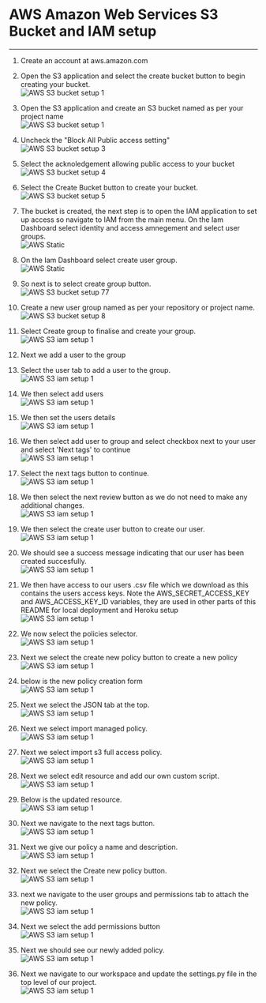 # AWS Amazon Web Services S3 Bucket and IAM setup 
<hr>

1. Create an account at aws.amazon.com

2. Open the S3 application and select the create bucket button to begin creating your bucket.
<br>![AWS S3 bucket setup 1](../media/readme/amazon_web_services_s3_bucket_setup/how_to_create_s3_bucket/a.JPG)

3. Open the S3 application and create an S3 bucket named as per your project name
<br>![AWS S3 bucket setup 1](../media/readme/amazon_web_services_s3_bucket_setup/how_to_create_s3_bucket/b.JPG)

4. Uncheck the "Block All Public access setting"
<br>![AWS S3 bucket setup 3](../media/readme/amazon_web_services_s3_bucket_setup/how_to_create_s3_bucket/c.JPG)

5. Select the acknoledgement allowing public access to your bucket
<br>![AWS S3 bucket setup 4](../media/readme/amazon_web_services_s3_bucket_setup/how_to_create_s3_bucket/d.JPG)

6. Select the Create Bucket button to create your bucket.
<br>![AWS S3 bucket setup 5](../media/readme/amazon_web_services_s3_bucket_setup/how_to_create_s3_bucket/e.JPG)

7. The bucket is created, the next step is to open the IAM application to set up access so navigate to IAM from the main menu. On the Iam Dashboard select identity and access amnegement and select user groups.
<br>![AWS Static](../media/readme/amazon_web_services_s3_bucket_setup/iam_setup/create_new_group/user-groups-selector.JPG)

8. On the Iam Dashboard select create user group.
<br>![AWS Static](../media/readme/amazon_web_services_s3_bucket_setup/iam_setup/create_new_group//user-groups.JPG)

9. So next is to select create group button.
<br> ![AWS S3 bucket setup 77](../media/readme/amazon_web_services_s3_bucket_setup/iam_setup/create_new_group/create-new-groups-button.JPG)


10. Create a new user group named as per your repository or project name.
<br>![AWS S3 bucket setup 8](../media/readme/amazon_web_services_s3_bucket_setup/iam_setup/create_new_group/group-name.JPG)

11. Select Create group to finalise and create your group.
<br>![AWS S3 iam setup 1](../media/readme/amazon_web_services_s3_bucket_setup/iam_setup/create_new_group/create-group.JPG)


12. Next we add a user to the group

13. Select the user tab to add a user to the group.
<br>![AWS S3 iam setup 1](../media/readme/amazon_web_services_s3_bucket_setup/iam_setup/iam_policy/user/user-tab.JPG)

14. We then select add users
<br>![AWS S3 iam setup 1](../media/readme/amazon_web_services_s3_bucket_setup/iam_setup/iam_policy/user/add-new-user-button.JPG)

15. We then set the users details
<br>![AWS S3 iam setup 1](../media/readme/amazon_web_services_s3_bucket_setup/iam_setup/iam_policy/user/create-user-form.JPG)

16. We then select add user to group and select checkbox next to your user and select 'Next tags' to continue
<br>![AWS S3 iam setup 1](../media/readme/amazon_web_services_s3_bucket_setup/iam_setup/iam_policy/user/add-user-to-group-page.JPG)

17. Select the next tags button to continue.
<br>![AWS S3 iam setup 1](../media/readme/amazon_web_services_s3_bucket_setup/iam_setup/iam_policy/user/next-tags-button.JPG)

18. We then select the next review button as we do not need to make any additional changes.
<br>![AWS S3 iam setup 1](../media/readme/amazon_web_services_s3_bucket_setup/iam_setup/iam_policy/user/next-review-button.JPG)

19. We then select the create user button to create our user.
<br>![AWS S3 iam setup 1](../media/readme/amazon_web_services_s3_bucket_setup/iam_setup/iam_policy/user/create-user-button.JPG)

20. We should see a success message indicating that our user has been created succesfully.
<br>![AWS S3 iam setup 1](../media/readme/amazon_web_services_s3_bucket_setup/iam_setup/iam_policy/user/success-message-as-new-user-created.JPG)

21. We then have access to our users .csv file which we download as this contains the users access keys. Note the AWS_SECRET_ACCESS_KEY and AWS_ACCESS_KEY_ID variables, they are used in other parts of this README for local deployment and Heroku setup
<br>![AWS S3 iam setup 1](../media/readme/amazon_web_services_s3_bucket_setup/iam_setup/iam_policy/user/download-csv-file.JPG)

22. We now select the policies selector.
<br>![AWS S3 iam setup 1](../media/readme/amazon_web_services_s3_bucket_setup/iam_setup/iam_policy/policies%20selector.JPG)

23. Next we select the create new policy button to create a new policy
<br>![AWS S3 iam setup 1](../media/readme/amazon_web_services_s3_bucket_setup/iam_setup/iam_policy/create%20new%20policy%20button.JPG)

24. below is the new policy creation form
<br>![AWS S3 iam setup 1](../media/readme/amazon_web_services_s3_bucket_setup/iam_setup/iam_policy/new%20policy%20creation%20form.JPG)

25. Next we select the JSON tab at the top.
<br>![AWS S3 iam setup 1](../media/readme/amazon_web_services_s3_bucket_setup/iam_setup/iam_policy/select%20json%20tab.JPG)

26. Next we select import managed policy.
<br>![AWS S3 iam setup 1](../media/readme/amazon_web_services_s3_bucket_setup/iam_setup/iam_policy/import%20managed%20policy.JPG)

27. Next we select import s3 full access policy. 
<br>![AWS S3 iam setup 1](../media/readme/amazon_web_services_s3_bucket_setup/iam_setup/iam_policy/import%20s3%20full%20access%20policy.JPG)

28. Next we select edit resource and add our own custom script.
<br>![AWS S3 iam setup 1](../media/readme/amazon_web_services_s3_bucket_setup/iam_setup/iam_policy/edit%20resource.JPG)

29. Below is the updated resource.
<br>![AWS S3 iam setup 1](../media/readme/amazon_web_services_s3_bucket_setup/iam_setup/iam_policy/next%20tags%20button.JPG)

30. Next we navigate to the next tags button.
<br>![AWS S3 iam setup 1](../media/readme/amazon_web_services_s3_bucket_setup/iam_setup/iam_policy/name%20and%20description%20of%20policy.JPG)

31. Next we give our policy a name and description.
<br>![AWS S3 iam setup 1](../media/readme/amazon_web_services_s3_bucket_setup/iam_setup/iam_policy/create%20policy%20button.JPG)

32. Next we select the Create new policy button.
<br>![AWS S3 iam setup 1](../media/readme/amazon_web_services_s3_bucket_setup/iam_setup/iam_policy/user%20groups%20permissions%20tab%20to%20attach%20policy.JPG)

33. next we navigate to the user groups and permissions tab to attach the new policy.
<br>![AWS S3 iam setup 1](../media/readme/amazon_web_services_s3_bucket_setup/iam_setup/iam_policy/attach%20policy%20tab.JPG)

34. Next we select the add permissions button
<br>![AWS S3 iam setup 1](../media/readme/amazon_web_services_s3_bucket_setup/iam_setup/iam_policy/add%20permissions%20button.JPG)

35. Next we should see our newly added policy.
<br>![AWS S3 iam setup 1](../media/readme/amazon_web_services_s3_bucket_setup/iam_setup/iam_policy/newly%20added%20policy.JPG)


36. Next we navigate to our workspace and update the settings.py file in the top level of our project.
<br>![AWS S3 iam setup 1](../media/readme/amazon_web_services_s3_bucket_setup/iam_setup/update%20settings.py%20file%20in%20main%20app%20to%20use%20bucket.JPG)

